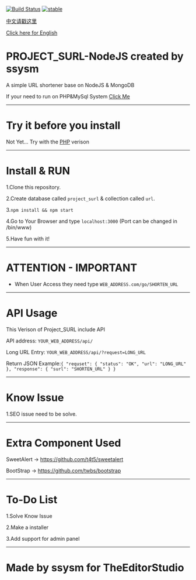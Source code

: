 
[![Build Status](https://travis-ci.org/ssysm/project_surl-nodejs.svg?branch=master)](https://travis-ci.org/ssysm/project_surl-nodejs)
[![stable](http://badges.github.io/stability-badges/dist/stable.svg)](http://github.com/badges/stability-badges)

[中文请戳这里](README_CN.md)

[Click here for English](README.md)

# PROJECT_SURL-NodeJS created by ssysm

A simple URL shortener base on NodeJS & MongoDB

If your need to run on PHP&MySql System [Click Me](https://github.com/ssysm/project_surl)

----------------------------------------

# Try it before you install

 Not Yet... Try with the [PHP](http://theeditor.studio) verison


-----------------------------------------
# Install & RUN

1.Clone this repository.

2.Create database called `project_surl` & collection called `url`.

3.```npm install && npm start```

4.Go to Your Browser and type  `localhost:3000` (Port can be changed in /bin/www)

5.Have fun with it!

-----------------------------------------

# ATTENTION - IMPORTANT

- When User Access they need type `WEB_ADDRESS.com/go/SHORTEN_URL`

-----------------------------------------
# API Usage

This Verison of Project_SURL include API

API address: `YOUR_WEB_ADDRESS/api/`

Long URL Entry: `YOUR_WEB_ADDRESS/api/?request=LONG_URL`

Return JSON Example:``` {
"requset": {
"status": "OK",
"url": "LONG_URL"
},
"response": {
"surl": "SHORTEN_URL"
}
} ```

-----------------------------------------

# Know Issue

1.SEO issue need to be solve.

--------------------------------------------

# Extra Component Used

SweetAlert -> https://github.com/t4t5/sweetalert

BootStrap -> https://github.com/twbs/bootstrap

--------------------------------------------

# To-Do List 

1.Solve Know Issue

2.Make a installer

3.Add support for admin panel

---------------------------------------------

# Made by ssysm for TheEditorStudio
